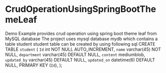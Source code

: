 # CrudOperationUsingSpringBootThemeLeaf
Demo Example provides crud operation using spring boot theme leaf from MySQL database
The project uses mysql database mydb which contains a table student
student table can be created by using following sql
CREATE TABLE `student` (
  `Id` int NOT NULL AUTO_INCREMENT,
  `name` varchar(45) NOT NULL,
  `department` varchar(45) DEFAULT NULL,
  `content` mediumblob,
  `updated_by` varchar(45) DEFAULT NULL,
  `updated_on` datetime(6) DEFAULT NULL,
   PRIMARY KEY (`Id`),
  );

